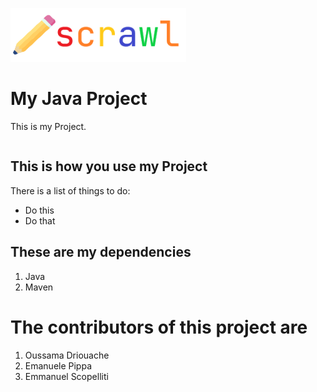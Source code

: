 ![](src/main/resources/img.png) 

# My Java Project

This is my Project.

```java

```

## This is how you use my Project

There is a list of things to do:

- Do this
- Do that

## These are my dependencies

1. Java
2. Maven

# The contributors of this project are

1. Oussama Driouache
2. Emanuele Pippa
3. Emmanuel Scopelliti
